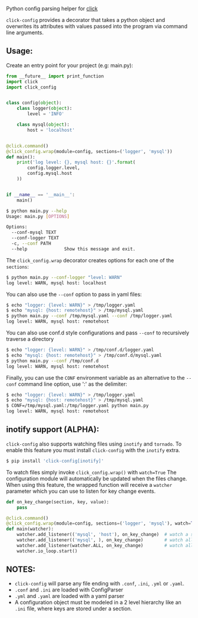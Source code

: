 Python config parsing helper for [click](http://click.pocoo.org)

```click-config``` provides a decorator that takes a python object and overwrites its attributes with values passed into the program via command line arguments.


## Usage:

Create an entry point for your project (e.g: main.py):
```python
from __future__ import print_function
import click
import click_config


class config(object):
    class logger(object):
        level = 'INFO'

    class mysql(object):
        host = 'localhost'


@click.command()
@click_config.wrap(module=config, sections=('logger', 'mysql'))
def main():
    print('log level: {}, mysql host: {}'.format(
        config.logger.level,
        config.mysql.host
    ))


if __name__ == '__main__':
    main()
```

```bash
$ python main.py --help
Usage: main.py [OPTIONS]

Options:
  --conf-mysql TEXT
  --conf-logger TEXT
  -c, --conf PATH
  --help              Show this message and exit.
```

The ```click_config.wrap``` decorator creates options for each one of the ```sections```:
```bash
$ python main.py --conf-logger "level: WARN"
log level: WARN, mysql host: localhost
```

You can also use the ```--conf``` option to pass in yaml files:
```bash
$ echo "logger: {level: WARN}" > /tmp/logger.yaml
$ echo "mysql: {host: remotehost}" > /tmp/mysql.yaml
$ python main.py --conf /tmp/mysql.yaml --conf /tmp/logger.yaml
log level: WARN, mysql host: remotehost
```

You can also use conf.d style configurations and pass ```--conf``` to recursively traverse a directory
```bash
$ echo "logger: {level: WARN}" > /tmp/conf.d/logger.yaml
$ echo "mysql: {host: remotehost}" > /tmp/conf.d/mysql.yaml
$ python main.py --conf /tmp/conf.d
log level: WARN, mysql host: remotehost
```

Finally, you can use the ```CONF``` environment variable as an alternative to the ```--conf``` command line option, use ':' as the delimiter:
```bash
$ echo "logger: {level: WARN}" > /tmp/logger.yaml
$ echo "mysql: {host: remotehost}" > /tmp/mysql.yaml
$ CONF=/tmp/mysql.yaml:/tmp/logger.yaml python main.py
log level: WARN, mysql host: remotehost
```


## inotify support (ALPHA):

```click-config``` also supports watching files using ```inotify``` and ```tornado```.
To enable this feature you must install ```click-config``` with the ```inotify``` extra.
```bash
$ pip install 'click-config[inotify]'
```
To watch files simply invoke ```click_config.wrap()``` with ```watch=True```
The configuration module will automatically be updated when the files change.
When using this feature, the wrapped function will receive a ```watcher``` parameter which you can use to listen for key change events.

```python
def on_key_change(section, key, value):
    pass

@click.command()
@click_config.wrap(module=config, sections=('logger', 'mysql'), watch=True)
def main(watcher):
    watcher.add_listener(('mysql', 'host'), on_key_change)  # watch a specific key
    watcher.add_listener(('mysql', ), on_key_change)        # watch all keys in the 'mysql' section
    watcher.add_listener(watcher.ALL, on_key_change)        # watch all keys in all sections
    watcher.io_loop.start()
```


## NOTES:

* ```click-config``` will parse any file ending with ```.conf```, ```.ini```, ```.yml``` or ```.yaml```.
* ```.conf``` and ```.ini``` are loaded with ConfigParser
* ```.yml``` and ```.yaml``` are loaded with a yaml parser
* A configuration object must be modeled in a 2 level hierarchy like an ```.ini``` file, where keys are stored under a section.
